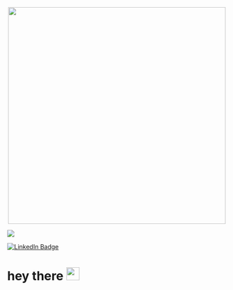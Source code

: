 <div id="header" align="center">
  <img src="https://media.giphy.com/media/sULKEgDMX8LcI/giphy.gif" width="500"/>
</div>

![](https://komarev.com/ghpvc/?username=dibaalizai&color=ff69b4)

<div id="badges" >
  <a href="https://www.linkedin.com/in/dibaalizai/">
    <img src="https://img.shields.io/badge/LinkedIn-blue?style=for-the-badge&logo=linkedin&logoColor=white" alt="LinkedIn Badge"/>
  </a>

</div> 

<h1>
  hey there
  <img src="https://media.giphy.com/media/hvRJCLFzcasrR4ia7z/giphy.gif" width="30px"/>
</h1>


